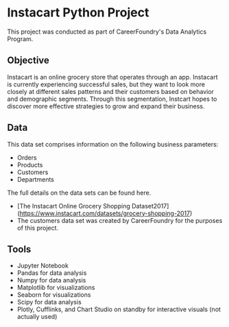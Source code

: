 # Instacart Python Project
This project was conducted as part of CareerFoundry's Data Analytics Program.

## Objective
Instacart is an online grocery store that operates through an app. Instacart is currently experiencing successful sales, but they want to look more closely at different sales patterns and their customers based on behavior and demographic segments. Through this segmentation, Instcart hopes to discover more effective strategies to grow and expand their business. 

## Data
This data set comprises information on the following business parameters:
* Orders
* Products
* Customers 
* Departments

The full details on the data sets can be found here.
* [The Instacart Online Grocery Shopping Dataset2017] (https://www.instacart.com/datasets/grocery-shopping-2017)
* The customers data set was created by CareerFoundry for the purposes of this project.

## Tools
* Jupyter Notebook
* Pandas for data analysis
* Numpy for data analysis
* Matplotlib for visualizations
* Seaborn for visualizations
* Scipy for data analysis
* Plotly, Cufflinks, and Chart Studio on standby for interactive visuals (not actually used)
